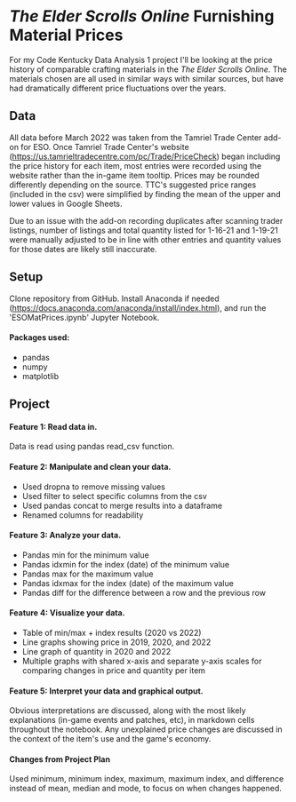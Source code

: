 # __*The Elder Scrolls Online* Furnishing Material Prices__

For my Code Kentucky Data Analysis 1 project I'll be looking at the price history of comparable crafting materials in the *The Elder Scrolls Online*. The materials chosen are all used in similar ways with similar sources, but have had dramatically different price fluctuations over the years. 

## __Data__

All data before March 2022 was taken from the Tamriel Trade Center add-on for ESO. Once Tamriel Trade Center's website (https://us.tamrieltradecentre.com/pc/Trade/PriceCheck) began including the price history for each item, most entries were recorded using the website rather than the in-game item tooltip. Prices may be rounded differently depending on the source. TTC's suggested price ranges (included in the csv) were simplified by finding the mean of the upper and lower values in Google Sheets.

Due to an issue with the add-on recording duplicates after scanning trader listings, number of listings and total quantity listed for 1-16-21 and 1-19-21 were manually adjusted to be in line with other entries and quantity values for those dates are likely still inaccurate.

## __Setup__

Clone repository from GitHub. 
Install Anaconda if needed (https://docs.anaconda.com/anaconda/install/index.html), and run the 'ESOMatPrices.ipynb' Jupyter Notebook.

#### __Packages used:__

- pandas
- numpy
- matplotlib

## __Project__

#### Feature 1: Read data in.

Data is read using pandas read_csv function.

#### Feature 2: Manipulate and clean your data.

- Used dropna to remove missing values
- Used filter to select specific columns from the csv
- Used pandas concat to merge results into a dataframe
- Renamed columns for readability

#### Feature 3: Analyze your data.

- Pandas min for the minimum value
- Pandas idxmin for the index (date) of the minimum value
- Pandas max for the maximum value
- Pandas idxmax for the index (date) of the maximum value
- Pandas diff for the difference between a row and the previous row

#### Feature 4: Visualize your data.

- Table of min/max + index results (2020 vs 2022)
- Line graphs showing price in 2019, 2020, and 2022
- Line graph of quantity in 2020 and 2022
- Multiple graphs with shared x-axis and separate y-axis scales for comparing changes in price and quantity per item

#### Feature 5: Interpret your data and graphical output.

Obvious interpretations are discussed, along with the most likely explanations (in-game events and patches, etc), in markdown cells throughout the notebook. Any unexplained price changes are discussed in the context of the item's use and the game's economy.

#### __Changes from Project Plan__

Used minimum, minimum index, maximum, maximum index, and difference instead of mean, median and mode, to focus on when changes happened.
